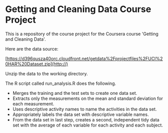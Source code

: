 # Getting and Cleaning Data Course Project

This is a repository of the course project for the Coursera course 'Getting and Cleaning Data'.

Here are the data source: 

[https://d396qusza40orc.cloudfront.net/getdata%2Fprojectfiles%2FUCI%20HAR%20Dataset.zip](http://)

Unzip the data to the working directory.

The R script called run_analysis.R does the following. 

- Merges the training and the test sets to create one data set.
- Extracts only the measurements on the mean and standard deviation for each measurement. 
- Uses descriptive activity names to name the activities in the data set.
- Appropriately labels the data set with descriptive variable names. 
- From the data set in last step, creates a second, independent tidy data set with the average of each variable for each activity and each subject.



